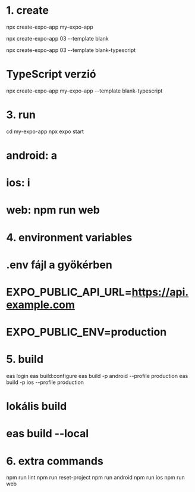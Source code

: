 # 1. create

npx create-expo-app my-expo-app

npx create-expo-app 03 --template blank

npx create-expo-app 03 --template blank-typescript

# TypeScript verzió

npx create-expo-app my-expo-app --template blank-typescript

# 3. run

cd my-expo-app
npx expo start

# android: a

# ios: i

# web: npm run web

# 4. environment variables

# .env fájl a gyökérben

# EXPO_PUBLIC_API_URL=https://api.example.com

# EXPO_PUBLIC_ENV=production

# 5. build

eas login
eas build:configure
eas build -p android --profile production
eas build -p ios --profile production

# lokális build

# eas build --local

# 6. extra commands

npm run lint
npm run reset-project
npm run android
npm run ios
npm run web
